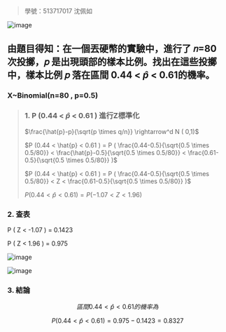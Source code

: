 >學號：513717017 沈佩如

![image](https://github.com/user-attachments/assets/f2e23ad6-fa17-4670-9175-d3d2a25487dd)

## 由題目得知：在一個丟硬幣的實驗中，進行了 𝑛=80 次投擲，𝑝 是出現頭部的樣本比例。找出在這些投擲中，樣本比例 𝑝 落在區間 0.44 < $\hat{p}$ < 0.61的機率。

### X~Binomial(n=80 , p=0.5)

>### 1. P (0.44 < $\hat{p}$ < 0.61 ) 進行Z標準化
>
>$\frac{\hat{p}-p}{\sqrt{p \times q/n}} \rightarrow^d N ( 0,1)$
>
>$P (0.44 < \hat{p} < 0.61 ) = P ( \frac{0.44-0.5}{\sqrt{0.5 \times 0.5/80}} < \frac{\hat{p}-0.5}{\sqrt{0.5 \times 0.5/80}} < \frac{0.61-0.5}{\sqrt{0.5 \times 0.5/80}} )$
>
>$P (0.44 < \hat{p} < 0.61 ) = P ( \frac{0.44-0.5}{\sqrt{0.5 \times 0.5/80}} < Z < \frac{0.61-0.5}{\sqrt{0.5 \times 0.5/80}} )$
>
>$P (0.44 < \hat{p} < 0.61 ) = P ( -1.07 < Z < 1.96 )$

### 2. 查表

P ( Z < -1.07 ) = 0.1423

P ( Z < 1.96 ) = 0.975

![image](https://github.com/user-attachments/assets/c30c6a23-7296-451e-babb-0d5f7d3b264b)

![image](https://github.com/user-attachments/assets/8af90157-1236-410b-ab99-2e0f7e5d4d3b)

### 3. 結論

$$ 區間 0.44 < \hat{p} < 0.61 的機率為 $$

$$ P (0.44 < \hat{p} < 0.61 ) = 0.975 - 0.1423 = 0.8327 $$
 
